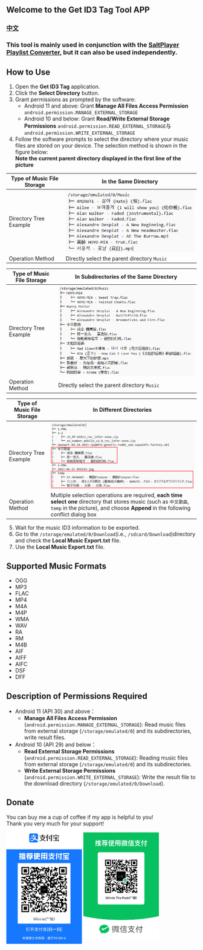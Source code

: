 ## Welcome to the Get ID3 Tag Tool APP

### [中文](README.md)

### This tool is mainly used in conjunction with the [SaltPlayer Playlist Converter](https://github.com/Winnie0408/SaltPlayerConverter), but it can also be used independently.

## How to Use

1. Open the **Get ID3 Tag** application.
2. Click the **Select Directory** button.
3. Grant permissions as prompted by the software:
    * Android 11 and above: Grant **Manage All Files Access Permission** `android.permission.MANAGE_EXTERNAL_STORAGE`
    * Android 10 and below: Grant **Read/Write External Storage Permissions** `android.permission.READ_EXTERNAL_STORAGE`与`android.permission.WRITE_EXTERNAL_STORAGE`
4. Follow the software prompts to select the directory where your music files are stored on your device. The selection method is shown in the figure below:<br>
   **Note the current parent directory displayed in the first line of the picture**

| Type of Music File Storage | In the Same Directory                        |
|----------------------------|----------------------------------------------|
| Directory Tree Example     | ![img.png](markdownResources/img1.png)       | 
| Operation Method           | Directly select the parent directory `Music` | 

| Type of Music File Storage | In Subdirectories of the Same Directory      | 
|----------------------------|----------------------------------------------|
| Directory Tree Example     | ![img.png](markdownResources/img2.png)       |
| Operation Method           | Directly select the parent directory `Music` |

| Type of Music File Storage | In Different Directories                                                                                                                                                                             |
|----------------------------|------------------------------------------------------------------------------------------------------------------------------------------------------------------------------------------------------|
| Directory Tree Example     | ![img.png](markdownResources/img3.png)                                                                                                                                                               |
| Operation Method           | Multiple selection operations are required, **each time select one** directory that stores music (such as `中文歌曲`, `temp` in the picture), and choose **Append** in the following conflict dialog box |

5. Wait for the music ID3 information to be exported.
6. Go to the `/storage/emulated/0/Download`(i.e., `/sdcard/Download`)directory and check the **Local Music Export.txt** file.
7. Use the **Local Music Export.txt** file.

## Supported Music Formats

- OGG
- MP3
- FLAC
- MP4
- M4A
- M4P
- WMA
- WAV
- RA
- RM
- M4B
- AIF
- AIFF
- AIFC
- DSF
- DFF

## Description of Permissions Required

- Android 11 (API 30) and above：
    - **Manage All Files Access Permission** (`android.permission.MANAGE_EXTERNAL_STORAGE`): Read music files from external storage (`/storage/emulated/0`) and its subdirectories, write result files.
- Android 10 (API 29) and below：
    - **Read External Storage Permissions** (`android.permission.READ_EXTERNAL_STORAGE`): Reading music files from external storage (`/storage/emulated/0`) and its subdirectories.
    - **Write External Storage Permissions** (`android.permission.WRITE_EXTERNAL_STORAGE`): Write the result file to the download directory (`/storage/emulated/0/Download`).

## Donate

You can buy me a cup of coffee if my app is helpful to you!<br>
Thank you very much for your support!<br>
<img src="markdownResources/alipay.jpg" width = "200" height = "310" alt="alipay.jpg" align=center />    <img src="markdownResources/wechatpay.png" width = "200" height = "280" alt="wechatpay.jpg" align=center />